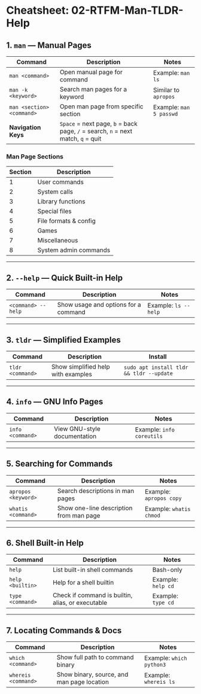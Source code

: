 #  Cheatsheet: 02-RTFM-Man-TLDR-Help

## 1. `man` — Manual Pages
| Command | Description | Notes |
| ------- | ----------- | ----- |
| `man <command>` | Open manual page for command | Example: `man ls` |
| `man -k <keyword>` | Search man pages for a keyword | Similar to `apropos` |
| `man <section> <command>` | Open man page from specific section | Example: `man 5 passwd` |
| **Navigation Keys** | `Space` = next page, `b` = back page, `/` = search, `n` = next match, `q` = quit | |

### Man Page Sections
| Section | Description |
| ------- | ----------- |
| 1 | User commands |
| 2 | System calls |
| 3 | Library functions |
| 4 | Special files |
| 5 | File formats & config |
| 6 | Games |
| 7 | Miscellaneous |
| 8 | System admin commands |

---

## 2. `--help` — Quick Built-in Help
| Command | Description | Notes |
| ------- | ----------- | ----- |
| `<command> --help` | Show usage and options for a command | Example: `ls --help` |

---

## 3. `tldr` — Simplified Examples
| Command | Description | Install |
| ------- | ----------- | ------- |
| `tldr <command>` | Show simplified help with examples | `sudo apt install tldr && tldr --update` |

---

## 4. `info` — GNU Info Pages
| Command | Description | Notes |
| ------- | ----------- | ----- |
| `info <command>` | View GNU-style documentation | Example: `info coreutils` |

---

## 5. Searching for Commands
| Command | Description | Notes |
| ------- | ----------- | ----- |
| `apropos <keyword>` | Search descriptions in man pages | Example: `apropos copy` |
| `whatis <command>` | Show one-line description from man page | Example: `whatis chmod` |

---

## 6. Shell Built-in Help
| Command | Description | Notes |
| ------- | ----------- | ----- |
| `help` | List built-in shell commands | Bash-only |
| `help <builtin>` | Help for a shell builtin | Example: `help cd` |
| `type <command>` | Check if command is builtin, alias, or executable | Example: `type cd` |

---

## 7. Locating Commands & Docs
| Command | Description | Notes |
| ------- | ----------- | ----- |
| `which <command>` | Show full path to command binary | Example: `which python3` |
| `whereis <command>` | Show binary, source, and man page location | Example: `whereis ls` |
